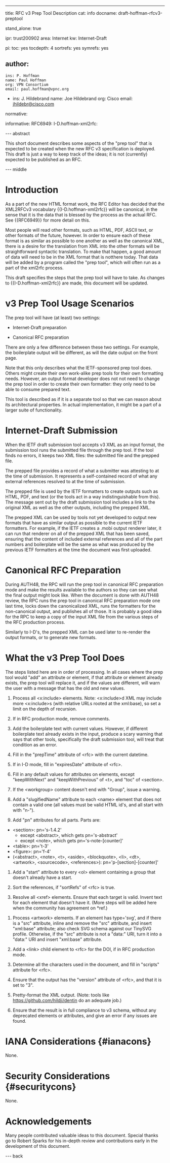 ---
title: RFC v3 Prep Tool Description
cat: info
docname: draft-hoffman-rfcv3-preptool

stand_alone: true

ipr: trust200902
area: Internet
kw: Internet-Draft

pi:
  toc: yes
  tocdepth: 4
  sortrefs: yes
  symrefs: yes

author:
  -
    ins: P. Hoffman
    name: Paul Hoffman
    org: VPN Consortium
    email: paul.hoffman@vpnc.org
  -
    ins: J. Hildebrand
    name: Joe Hildebrand
    org: Cisco
    email: jhildebr@cisco.com

normative:

informative:
  RFC6949:
  I-D.hoffman-xml2rfc:

--- abstract

This short document describes some aspects of the "prep tool" that is expected
to be created when the new RFC v3 specification is deployed.
This draft is just a way to keep track of the ideas; it is not (currently)
expected to be published as an RFC.

--- middle


Introduction
=====

As a part of the new HTML format work, the RFC Editor has decided that the XML2RFCv3 vocabulary
{{I-D.hoffman-xml2rfc}} will be canonical, in the sense that it is the data that is blessed by the process as
the actual RFC. See {{RFC6949}} for more detail on this.

Most people will read other formats, such as HTML, PDF, ASCII text, or other formats of the future, however. 
In order to ensure each of these format is as similar as possible to one another as well as the canonical XML,
there is a desire for the translation from XML into the other formats will be straightforward syntactic
translation. To make that happen, a good amount of data will need to be in the XML format that is notthere today.
That data will be added by a program called the "prep tool", which will often run as a part
of the xml2rfc process.

This draft specifies the steps that the prep tool will have to take.
As changes to {{I-D.hoffman-xml2rfc}} are made, this document will be updated.


v3 Prep Tool Usage Scenarios
=====

The prep tool will have (at least) two settings:

* Internet-Draft preparation

* Canonical RFC preparation

There are only a few difference between these two settings. For example, the
boilerplate output will be different, as will the date output on the front page.

Note that this only describes what the IETF-sponsored prep tool does. Others
might create their own work-alike prep tools for their own formatting needs.
However, an output format developer does not not need to change the prep tool in
order to create their own formatter: they only need to be able to consume
prepared text.

This tool is described as if it is a separate tool so that we can reason about
its architectural properties. In actual implementation, it might be a part of a
larger suite of functionality.


Internet-Draft Submission
=====

When the IETF draft submission tool accepts v3 XML as an input format, the
submission tool runs the submitted file through the prep tool. If the tool finds
no errors, it keeps two XML files: the submitted file and the prepped file.

The prepped file provides a record of what a submitter was attesting to at the time of submission.
It represents a self-contained record of what any external references
resolved to at the time of submission.

The prepped file is used by the IETF
formatters to create outputs such as HTML, PDF, and text (or the tools act in a
way indistinguishable from this). The message sent out by the draft submission
tool includes a link to the original XML as well as the other outputs, including
the prepped XML.

The prepped XML can be used by tools not yet developed to output new formats
that have as similar output as possible to the current IETF formatters. For
example, if the IETF creates a .mobi output renderer later, it can run that renderer on
all of the prepped XML that has been saved, ensuring that the content of included
external references and all of the part numbers and boilerplate will be the same
as what was produced by the previous IETF formatters at the time the document
was first uploaded.


Canonical RFC Preparation
=====

During AUTH48, the RPC will run the prep tool in canonical RFC preparation mode
and make the results available to the authors so they can see what the final
output might look like. When the document is done with AUTH48 review, the RPC
runs the prep tool in canonical RFC preparation mode one last time, locks down
the canonicalized XML, runs the formatters for the non-canonical output, and
publishes all of those. It is probably a good idea for the RPC to keep a copy of
the input XML file from the various steps of the RFC production process.

Similarly to I-D's, the prepped XML can be used later to re-render the output
formats, or to generate new formats.


What the v3 Prep Tool Does
=====

The steps listed here are in order of processing.
In all cases where the prep tool would "add" an attribute or element, if that attribute or element already
exists, the prep tool will replace it, and if the values are different, will warn the user with a message that
has the old and new values.

1. Process all &lt;x:include&gt; elements. Note: &lt;x:include&gt;d XML may include more
&lt;x:include&gt;s (with relative URLs rooted at the xml:base), so set a limit on the
depth of recursion.

1. If in RFC production mode, remove comments.

1. Add the boilerplate text with current values.
However, if different boilerplate text already exists in the input, produce a scary warning
that says that other tools, specifically the draft submission tool, will treat that condition as an error.

1. Fill in the "prepTime" attribute of &lt;rfc&gt; with the current datetime.

1. If in I-D mode, fill in "expiresDate" attribute of &lt;rfc&gt;.

1. Fill in any default values for attributes on elements, except "keepWithNext" and
"keepWithPrevious" of &lt;t&gt;, and "toc" of &lt;section&gt;.

1. If the &lt;workgroup&gt; content doesn't end with "Group", issue a warning.

1. Add a "slugifiedName" attribute to each &lt;name&gt; element that does not contain a valid one
(all values must be valid HTML id's, and all start with with "n-").

1. Add "pn" attributes for all parts.  Parts are:
  * &lt;section&gt;: pn='s-1.4.2'
    * except &lt;abstract&gt;, which gets pn='s-abstract'
    * except &lt;note&gt;, which gets pn='s-note-\[counter\]'
  * &lt;table&gt;: pn='t-3'
  * &lt;figure&gt;: pn='f-4'
  * (&lt;abstract&gt;, &lt;note&gt;, &lt;t&gt;, &lt;aside&gt;, &lt;blockquote&gt;,
  &lt;li&gt;, &lt;dt&gt;, &lt;artwork&gt;, &lt;sourcecode&gt;, &lt;references&gt;):
  pn='p-\[section\]-\[counter\]'

1. Add a "start" attribute to every &lt;ol&gt; element containing a group that doesn't already have a start.

1. Sort the references, if "sortRefs" of &lt;rfc&gt; is true.

1. Resolve all &lt;xref&gt; elements. Ensure that each target is valid.
Invent text for each element that doesn't have it.
(More steps will be added here when the community has agreement on *ref.)

<!--
- if the schema doesn't adequately protect, error if both section and relative don't exist
- warn if derivedRemoteContent exists?
- error if <relref> contains both text and derivedRemoteContent
- fill in derivedLink on all <relref> elements
- fill in derivedRemoteContent on <relref> elements that do not contain text
- try to fetch the derived URI if it knows the protocol scheme (warning if it doesn't), and warn (or error?) if the doc doesn't exist.
-->

1. Process &lt;artwork&gt; elements.
If an element has type='svg', and if there is a "src" attribute, inline and remove the "src"
attribute, and insert "xml:base" attribute; also check SVG schema against our TinySVG profile.
Otherwise, if the "src" attribute is not a "data:" URI, turn it into a "data:"
URI and insert "xml:base" attribute.

1. Add a &lt;link&gt; child element to &lt;rfc&gt; for the DOI, if in RFC production mode.

1. Determine all the characters used in the document, and fill in "scripts" attribute for &lt;rfc&gt;.

1. Ensure that the output has the "version" attribute of &lt;rfc&gt;, and that it is set to "3".

1. Pretty-format the XML output.  (Note: tools like <https://github.com/hildjj/dentin> do an adequate job.)

1. Ensure that the result is in full compliance to v3 schema, without any deprecated
elements or attributes, and give an error if any issues are found.


IANA Considerations {#ianacons}
=====

None.


Security Considerations {#securitycons}
=====

None.


Acknowledgements
=====

Many people contributed valuable ideas to this document. Special thanks go to
Robert Sparks for his in-depth review and contributions early in the
development of this document.

--- back
